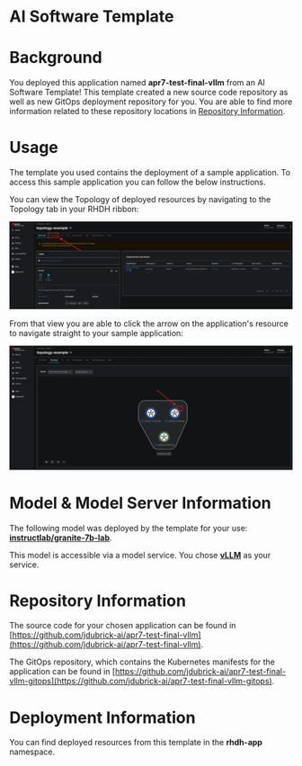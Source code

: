 # AI Software Template

# Background

You deployed this application named **apr7-test-final-vllm** from an AI Software Template! This template created a new source code repository as well as new GitOps deployment repository for you. You are able to find more information related to these repository locations in [Repository Information](#repository-information).

# Usage

The template you used contains the deployment of a sample application. To access this sample application you can follow the below instructions.

You can view the Topology of deployed resources by navigating to the Topology tab in your RHDH ribbon:

![Topology Ribbon](./images/topology-ribbon.png)

From that view you are able to click the arrow on the application's resource to navigate straight to your sample application:

![Topology View Application Link](./images/topology-app-link.png)

# Model & Model Server Information
The following model was deployed by the template for your use: **[instructlab/granite-7b-lab](https://huggingface.co/instructlab/granite-7b-lab)**.

This model is accessible via a model service. You chose **[vLLM]( https://github.com/rh-aiservices-bu/llm-on-openshift/tree/main/llm-servers/vllm/gpu)** as your service.

# Repository Information

The source code for your chosen application can be found in [https://github.com/jdubrick-ai/apr7-test-final-vllm](https://github.com/jdubrick-ai/apr7-test-final-vllm).

The GitOps repository, which contains the Kubernetes manifests for the application can be found in 
[https://github.com/jdubrick-ai/apr7-test-final-vllm-gitops](https://github.com/jdubrick-ai/apr7-test-final-vllm-gitops). 

# Deployment Information

You can find deployed resources from this template in the **rhdh-app** namespace.
